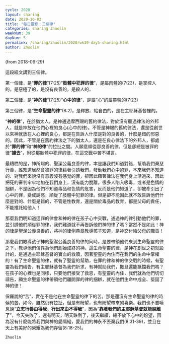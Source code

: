 ```yaml
---
cycle: 2020
layout: sharing
date: 2020-10-02
title: "每日靈修：三個律"
categories: sharing Zhuolin
weekNum: 39
dayNum: 5
permalink: /sharing/zhuolin/2020/wk39-day5-sharing.html
author: Zhuolin
---
```

(from 2018-09-29)

這段經文講到三個律。

第一個律，是“**罪的律**”(7:25)“**肢體中犯罪的律**”，是屬肉體的(7:23)，是掌控人的，是惡極了的，是沒有良善的，是殺人的，  

第二個律，是“**神的律**”(7:25)“**心中的律**”，是屬“心”的屬靈魂的(7:23)  

第三個律，是“**生命聖靈的律**”(8:2)，是釋放、給自由的，是在主耶穌基督裡的。  

“**神的律**”，在於猶太人，是神通過摩西賜的舊約律法，對於沒有聽過律法的外邦人，就是神放在他們心裡的良心(心中的律)。不管是神賜的舊約律法，還是從創世以來神就放在人心裡的良心，都是在告訴人什麼是對的良善的，什麼是錯的邪惡的。因此，不管是在舊約律法之下的猶太人，還是在良心律法下的外邦人，都處於“**罪的律**”和“**神的律**”的拉扯之間。人願意順從那良善的律，但是卻總是被罪的律“**擄去**”，附從那肢體中犯罪的律，在這交戰中苦不堪言。  

最糟糕的是，神所賜的、聖潔公義良善的律，本是讓我們知道對錯，幫助我們棄惡行善，誰知道居然會被罪的律藉著引誘我們，發動我們心中的罪，本來我們不知道的、對我們來說沒有意義沒有感覺的罪，卻因此藉著律法在我們身上活過來，因此把死的審判牢牢地加在我們身上，沒有能力脫離。很多人陷入吸毒，或者是色情的捆綁，不是因為他們不知道毒品和色情的危害，反而是他們知道了，卻被牽引出了心中的罪，變成誘惑，順從了肢體中犯罪的律。但是卻不能因此就不敢告訴他們什麼是對的、什麼是錯的，不管是性教育，還是關於毒品的教育，都是父母的責任，不能推託給他人！  

那麼我們明知道這罪的律會和神的律在孩子心中交戰，通過神的律引動他們的罪，並引誘他們順從罪的律，我們難道就不再告訴他們神的律了嗎？當然不是如此！神的律是聖潔公義良善的，將神的律例典章教導孩子知道，是神交付給父母的職責！  

那麼我們教導孩子神的聖潔公義良善的律的同時，是要帶領他們來到生命聖靈的律之下，教導他們信靠為他們創始成終的神。這生命聖靈的律，是神在創世之初就設計的，是通過主耶穌基督的寶血的救贖，因著聖靈的內住而在我們的生命中掌權的！有了生命聖靈的律，就有了聖靈的幫助，在罪的律和神的律交戰的時候，有聖靈為我們禱告，有主耶穌基督為我們祈求，有神幫助我們，撒旦還能抵擋我們嗎？在孩子的心裡也是同樣，只要他們接受了救恩，有聖靈的內住，我們就為他們切切禱告，願生命聖靈的律帶領他們離開罪的律的捆綁，就在他們生命中成全、堅固了神的律！  

保羅說的“苦”，實在不是他在生命聖靈的律下的苦。那是還沒有生命聖靈的律的時候的苦，如今，雖然仍有拉扯，但是有盼望，也有盼望帶來的喜樂。我們也不要嘆息說“**立志行善由得我，行出來由不得我**”，因為“**靠著我們的主耶穌基督就能脫離了**”，今天失敗了，還有明天，明天跌倒了，後天繼續，總不放下心中的盼望，因為沒有什麼能將我們與神的愛隔絕，愛我們的神永不丟棄我們(8:31-39)，並且在天上有美好的榮耀為我們存留(8:18-25)。  

`Zhuolin`
